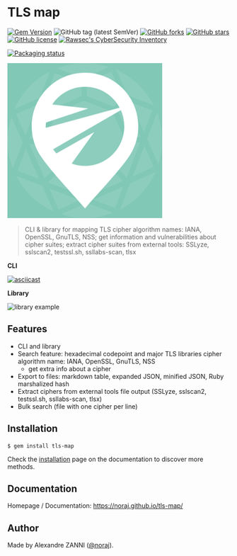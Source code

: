 # TLS map

[![Gem Version](https://badge.fury.io/rb/tls-map.svg)](https://badge.fury.io/rb/tls-map)
![GitHub tag (latest SemVer)](https://img.shields.io/github/tag/noraj/tls-map)
[![GitHub forks](https://img.shields.io/github/forks/noraj/tls-map)](https://github.com/noraj/tls-map/network)
[![GitHub stars](https://img.shields.io/github/stars/noraj/tls-map)](https://github.com/noraj/tls-map/stargazers)
[![GitHub license](https://img.shields.io/github/license/noraj/tls-map)](https://github.com/noraj/tls-map/blob/master/LICENSE.txt)
[![Rawsec's CyberSecurity Inventory](https://inventory.rawsec.ml/img/badges/Rawsec-inventoried-FF5050_flat.svg)](https://inventory.rawsec.ml/tools.html#TLS%20map)

[![Packaging status](https://repology.org/badge/vertical-allrepos/tls-map.svg)](https://repology.org/project/tls-map/versions)

![logo](docs/_media/logo.png)

> CLI & library for mapping TLS cipher algorithm names: IANA, OpenSSL, GnuTLS, NSS;
> get information and vulnerabilities about cipher suites;
> extract cipher suites from external tools: SSLyze, sslscan2, testssl.sh, ssllabs-scan, tlsx

**CLI**

[![asciicast](https://asciinema.org/a/410877.svg)](https://asciinema.org/a/410877)

**Library**

![library example](https://i.imgur.com/3KZgZ6b.png)

## Features

- CLI and library
- Search feature: hexadecimal codepoint and major TLS libraries cipher algorithm name: IANA, OpenSSL, GnuTLS, NSS
  - get extra info about a cipher
- Export to files: markdown table, expanded JSON, minified JSON, Ruby marshalized hash
- Extract ciphers from external tools file output (SSLyze, sslscan2, testssl.sh, ssllabs-scan, tlsx)
- Bulk search (file with one cipher per line)

## Installation

```plaintext
$ gem install tls-map
```

Check the [installation](https://noraj.github.io/tls-map/#/pages/install) page on the documentation to discover more methods.

## Documentation

Homepage / Documentation: https://noraj.github.io/tls-map/

## Author

Made by Alexandre ZANNI ([@noraj](https://pwn.by/noraj/)).
